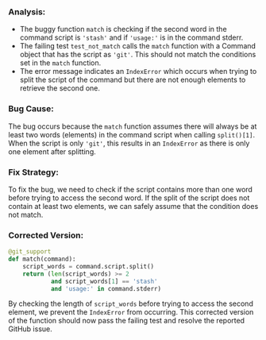 ### Analysis:
- The buggy function `match` is checking if the second word in the command script is `'stash'` and if `'usage:'` is in the command stderr.  
- The failing test `test_not_match` calls the `match` function with a Command object that has the script as `'git'`. This should not match the conditions set in the `match` function.
- The error message indicates an `IndexError` which occurs when trying to split the script of the command but there are not enough elements to retrieve the second one.

### Bug Cause:
The bug occurs because the `match` function assumes there will always be at least two words (elements) in the command script when calling `split()[1]`. When the script is only `'git'`, this results in an `IndexError` as there is only one element after splitting.

### Fix Strategy:
To fix the bug, we need to check if the script contains more than one word before trying to access the second word. If the split of the script does not contain at least two elements, we can safely assume that the condition does not match.

### Corrected Version:
```python
@git_support
def match(command):
    script_words = command.script.split()
    return (len(script_words) >= 2 
            and script_words[1] == 'stash'
            and 'usage:' in command.stderr)
```

By checking the length of `script_words` before trying to access the second element, we prevent the `IndexError` from occurring. This corrected version of the function should now pass the failing test and resolve the reported GitHub issue.